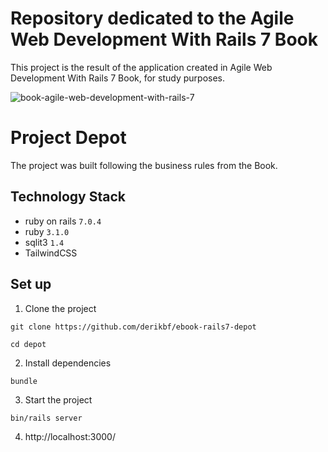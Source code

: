 # Repository dedicated to the Agile Web Development With Rails 7 Book
This project is the result of the application created in Agile Web Development With Rails 7 Book, for study purposes.

![book-agile-web-development-with-rails-7](https://uploaddeimagens.com.br/images/004/061/183/full/rails7.jpg?1665767801)

# Project Depot
The project was built following the business rules from the Book.

## Technology Stack

- ruby on rails ``7.0.4``
- ruby ``3.1.0``
- sqlit3 ``1.4``
- TailwindCSS

## Set up

1. Clone the project
```
git clone https://github.com/derikbf/ebook-rails7-depot
```
```
cd depot
```
2. Install dependencies
``` 
bundle
``` 
3. Start the project
```
bin/rails server
```
4. http://localhost:3000/

